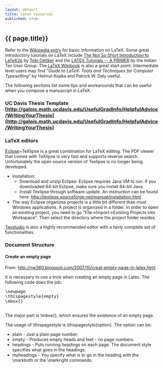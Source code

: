 ```yaml
---
layout: default
title: Latex resources
published: true
---
```


## {{ page.title}}

Refer to the [Wikipedia entry](http://en.wikipedia.org/wiki/LaTeX) for basic information on LaTeX. Some great introductory tutorials on LaTeX include [The Not So Short Introduction to LaTeX2e](http://tobi.oetiker.ch/lshort/lshort.pdf) by [Tobi Oetiker](http://tobi.oetiker.ch/hp/) and the [LATEX Tutorials -- A PRIMER](https://www.tug.org/twg/mactex/tutorials/ltxprimer-1.0.pdf) by the Indian Tex User Group. The [LaTeX Wikibook](http://en.wikibooks.org/wiki/LaTeX) is also a great start point. Intermediate level users may find <em>"Guide to LaTeX: Tools and Techniques for Computer Typesetting"</em> by Helmut Kopka and Patrick W. Daly useful.


The following sections list some tips and workarounds that can be useful when you compose a manuscript in LaTeX.

### UC Davis Thesis Template [http://galois.math.ucdavis.edu/UsefulGradInfo/HelpfulAdvice/WritingYourThesis](http://galois.math.ucdavis.edu/UsefulGradInfo/HelpfulAdvice/WritingYourThesis)

<h3> LaTeX editors </h3>
<a href="https://eclipse.org/" target=_blank>Eclipse</a>+TeXlipse is a great combination for LaTeX editing. The PDF viewer that comes with TeXlipse is very fast and supports reverse search. Unfortunately the open source version of Texlipse is no longer being developed. 

<ul>
  <li> Installation:
	<ul>
      <li> Download and unzip Eclipse: Eclipse requires Java VM to run. If you downloaded 64-bit Eclipse, make sure you install 64-bit Java. </li>
      <li> Install Texlipse through software update. An instruction can be found here: <a href="http://texlipse.sourceforge.net/manual/installation.html" target=_blank>http://texlipse.sourceforge.net/manual/installation.html</a> </li>
    </ul>
    <li>The way Eclipse organizes projects is a little bit different than most Windows applications. A project is organized in a folder. In order to open an existing project, you need to go "File->Import->Existing Projects into Workspace". Then select the directory where the project folder resides.</li>
</ul>

<a href="http://texstudio.sourceforge.net/" target=_blank>Texstudio</a> is also a highly recommended editor with a fairly complete set of functionalities. 

<h3> Document Structure </h3>
<h4> Create an empty page </h4>
From: <a href="http://nw360.blogspot.com/2007/10/creat-empty-page-in-latex.html">http://nw360.blogspot.com/2007/10/creat-empty-page-in-latex.html</a>

<p>It is necessary to use a trick when creating an empty page in Latex. The following code does the job:</p>

<div class="code">
  <pre>
\newpage
\thispagestyle{empty}
\mbox{}
  </pre>
</div>

The major part is \mbox{}, which ensures the existence of an empty page.

The usage of \thispagestyle is \thispagestyle{option}. The option can be:
- plain - Just a plain page number.
- empty - Produces empty heads and feet - no page numbers.
- headings - Puts running headings on each page. The document style specifies what goes in the headings.
- myheadings - You specify what is to go in the heading with the \markboth or the \markright commands.